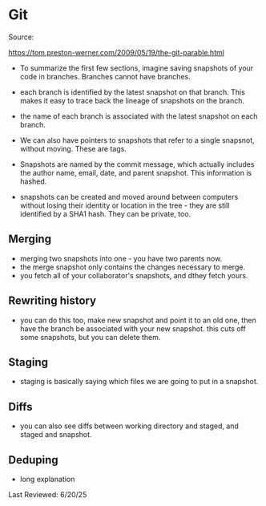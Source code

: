 # Git 

Source:

https://tom.preston-werner.com/2009/05/19/the-git-parable.html

- To summarize the first few sections, imagine saving snapshots of your code in branches. Branches cannot have branches.
- each branch is identified by the latest snapshot on that branch. This makes it easy to trace back the lineage of snapshots on the branch.
- the name of each branch is associated with the latest snapshot on each branch.
- We can also have pointers to snapshots that refer to a single snapsnot, without moving. These are tags.


- Snapshots are named by the commit message, which actually includes the author name, email, date, and parent snapshot. This information is hashed.

- snapshots can be created and moved around between computers without losing their identity or location in the tree - they are still identified by a SHA1 hash. They can be private, too.


## Merging
- merging two snapshots into one - you have two parents now.
- the merge snapshot only contains the changes necessary to merge.
- you fetch all of your collaborator's snapshots, and dthey fetch yours.

## Rewriting history
- you can do this too, make new snapshot and point it to an old one, then have the branch be associated with your new snapshot. this cuts off some snapshots, but you can delete them.

## Staging
- staging is basically saying which files we are going to put in a snapshot.

## Diffs
- you can also see diffs between working directory and staged, and staged and snapshot.

## Deduping
- long explanation

Last Reviewed: 6/20/25